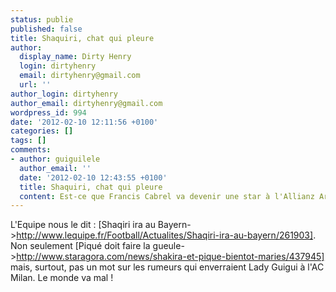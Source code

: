 ```yaml
---
status: publie
published: false
title: Shaquiri, chat qui pleure
author:
  display_name: Dirty Henry
  login: dirtyhenry
  email: dirtyhenry@gmail.com
  url: ''
author_login: dirtyhenry
author_email: dirtyhenry@gmail.com
wordpress_id: 994
date: '2012-02-10 12:11:56 +0100'
categories: []
tags: []
comments:
- author: guiguilele
  author_email: ''
  date: '2012-02-10 12:43:55 +0100'
  title: Shaquiri, chat qui pleure
  content: Est-ce que Francis Cabrel va devenir une star à l'Allianz Arena ? http://www.youtube.com/watch?v=E8Xu4i8RdR8
---
```

L'Equipe nous le dit : [Shaqiri ira au Bayern->http://www.lequipe.fr/Football/Actualites/Shaqiri-ira-au-bayern/261903]. Non seulement [Piqué doit faire la gueule->http://www.staragora.com/news/shakira-et-pique-bientot-maries/437945] mais, surtout, pas un mot sur les rumeurs qui enverraient Lady Guigui à l'AC Milan. Le monde va mal !
